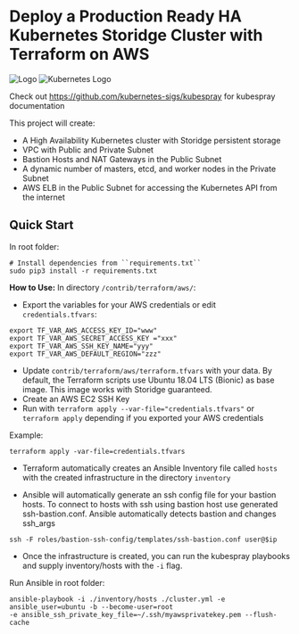# Deploy a Production Ready HA Kubernetes Storidge Cluster with Terraform on AWS

![Logo](https://i.imgur.com/FfIj2NA.png) ![Kubernetes Logo](https://raw.githubusercontent.com/kubernetes-sigs/kubespray/master/docs/img/kubernetes-logo.png) 

Check out https://github.com/kubernetes-sigs/kubespray for kubespray documentation

This project will create:
* A High Availability Kubernetes cluster with Storidge persistent storage
* VPC with Public and Private Subnet
* Bastion Hosts and NAT Gateways in the Public Subnet
* A dynamic number of masters, etcd, and worker nodes in the Private Subnet
* AWS ELB in the Public Subnet for accessing the Kubernetes API from the internet

## Quick Start


In root folder:
```ShellSession
# Install dependencies from ``requirements.txt``
sudo pip3 install -r requirements.txt
```
**How to Use:**
In directory ```/contrib/terraform/aws/```:
- Export the variables for your AWS credentials or edit `credentials.tfvars`:

```
export TF_VAR_AWS_ACCESS_KEY_ID="www"
export TF_VAR_AWS_SECRET_ACCESS_KEY ="xxx"
export TF_VAR_AWS_SSH_KEY_NAME="yyy"
export TF_VAR_AWS_DEFAULT_REGION="zzz"
```


- Update `contrib/terraform/aws/terraform.tfvars` with your data. By default, the Terraform scripts use Ubuntu 18.04 LTS (Bionic) as base image. This image works with Storidge guaranteed.
- Create an AWS EC2 SSH Key
- Run with `terraform apply --var-file="credentials.tfvars"` or `terraform apply` depending if you exported your AWS credentials

Example:
```commandline
terraform apply -var-file=credentials.tfvars
```

- Terraform automatically creates an Ansible Inventory file called `hosts` with the created infrastructure in the directory `inventory`

- Ansible will automatically generate an ssh config file for your bastion hosts. To connect to hosts with ssh using bastion host use generated ssh-bastion.conf.
  Ansible automatically detects bastion and changes ssh_args  
```commandline
ssh -F roles/bastion-ssh-config/templates/ssh-bastion.conf user@$ip
```

- Once the infrastructure is created, you can run the kubespray playbooks and supply inventory/hosts with the `-i` flag.

Run Ansible in root folder:
```commandline
ansible-playbook -i ./inventory/hosts ./cluster.yml -e ansible_user=ubuntu -b --become-user=root
-e ansible_ssh_private_key_file=~/.ssh/myawsprivatekey.pem --flush-cache
```


